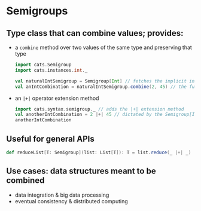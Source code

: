 # Semigroups

## Type class that can combine values; provides:
 - a `combine` method over two values of the same type and preserving that type
   ```scala mdoc
   import cats.Semigroup
   import cats.instances.int._
   
   val naturalIntSemigroup = Semigroup[Int] // fetches the implicit instance
   val anIntCombination = naturalIntSemigroup.combine(2, 45) // the fundamental API
   ```
 - an `|+|` operator extension method
   ```scala
   import cats.syntax.semigroup._ // adds the |+| extension method
   val anotherIntCombination = 2 |+| 45 // dictated by the Semigroup[Int]
   anotherIntCombination
   ```

## Useful for general APIs
   ```scala mdoc
   def reduceList[T: Semigroup](list: List[T]): T = list.reduce(_ |+| _)
   ```

## Use cases: data structures meant to be combined
 - data integration & big data processing
 - eventual consistency & distributed computing
